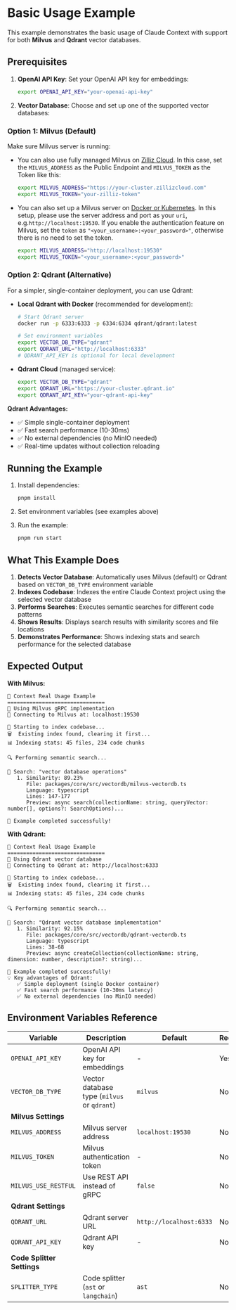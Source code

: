 # Basic Usage Example

This example demonstrates the basic usage of Claude Context with support for both **Milvus** and **Qdrant** vector databases.

## Prerequisites

1. **OpenAI API Key**: Set your OpenAI API key for embeddings:
   ```bash
   export OPENAI_API_KEY="your-openai-api-key"
   ```

2. **Vector Database**: Choose and set up one of the supported vector databases:

### Option 1: Milvus (Default)

Make sure Milvus server is running:
- You can also use fully managed Milvus on [Zilliz Cloud](https://zilliz.com/cloud). 
    In this case, set the `MILVUS_ADDRESS` as the Public Endpoint and `MILVUS_TOKEN` as the Token like this:
    ```bash
    export MILVUS_ADDRESS="https://your-cluster.zillizcloud.com"
    export MILVUS_TOKEN="your-zilliz-token"
    ```


- You can also set up a Milvus server on [Docker or Kubernetes](https://milvus.io/docs/install-overview.md). In this setup, please use the server address and port as your `uri`, e.g.`http://localhost:19530`. If you enable the authentication feature on Milvus, set the `token` as `"<your_username>:<your_password>"`, otherwise there is no need to set the token.
    ```bash
    export MILVUS_ADDRESS="http://localhost:19530"
    export MILVUS_TOKEN="<your_username>:<your_password>"
    ```

### Option 2: Qdrant (Alternative)

For a simpler, single-container deployment, you can use Qdrant:

- **Local Qdrant with Docker** (recommended for development):
    ```bash
    # Start Qdrant server
    docker run -p 6333:6333 -p 6334:6334 qdrant/qdrant:latest
    
    # Set environment variables
    export VECTOR_DB_TYPE="qdrant"
    export QDRANT_URL="http://localhost:6333"
    # QDRANT_API_KEY is optional for local development
    ```

- **Qdrant Cloud** (managed service):
    ```bash
    export VECTOR_DB_TYPE="qdrant"
    export QDRANT_URL="https://your-cluster.qdrant.io"
    export QDRANT_API_KEY="your-qdrant-api-key"
    ```

**Qdrant Advantages:**
- ✅ Simple single-container deployment
- ✅ Fast search performance (10-30ms)
- ✅ No external dependencies (no MinIO needed)
- ✅ Real-time updates without collection reloading


## Running the Example

1. Install dependencies:
   ```bash
   pnpm install
   ```

2. Set environment variables (see examples above)

3. Run the example:
   ```bash
   pnpm run start
   ```

## What This Example Does
1. **Detects Vector Database**: Automatically uses Milvus (default) or Qdrant based on `VECTOR_DB_TYPE` environment variable
2. **Indexes Codebase**: Indexes the entire Claude Context project using the selected vector database
3. **Performs Searches**: Executes semantic searches for different code patterns
4. **Shows Results**: Displays search results with similarity scores and file locations
5. **Demonstrates Performance**: Shows indexing stats and search performance for the selected database

## Expected Output

**With Milvus:**
```
🚀 Context Real Usage Example
===============================
🔧 Using Milvus gRPC implementation
🔌 Connecting to Milvus at: localhost:19530

📖 Starting to index codebase...
🗑️  Existing index found, clearing it first...
📊 Indexing stats: 45 files, 234 code chunks

🔍 Performing semantic search...

🔎 Search: "vector database operations"
   1. Similarity: 89.23%
      File: packages/core/src/vectordb/milvus-vectordb.ts
      Language: typescript
      Lines: 147-177
      Preview: async search(collectionName: string, queryVector: number[], options?: SearchOptions)...

🎉 Example completed successfully!
```

**With Qdrant:**
```
🚀 Context Real Usage Example
===============================
🔧 Using Qdrant vector database
🔌 Connecting to Qdrant at: http://localhost:6333

📖 Starting to index codebase...
🗑️  Existing index found, clearing it first...
📊 Indexing stats: 45 files, 234 code chunks

🔍 Performing semantic search...

🔎 Search: "Qdrant vector database implementation"
   1. Similarity: 92.15%
      File: packages/core/src/vectordb/qdrant-vectordb.ts
      Language: typescript
      Lines: 38-68
      Preview: async createCollection(collectionName: string, dimension: number, description?: string)...

🎉 Example completed successfully!
💡 Key advantages of Qdrant:
   ✅ Simple deployment (single Docker container)
   ✅ Fast search performance (10-30ms latency)
   ✅ No external dependencies (no MinIO needed)
```

## Environment Variables Reference

| Variable | Description | Default | Required |
|----------|-------------|---------|----------|
| `OPENAI_API_KEY` | OpenAI API key for embeddings | - | Yes |
| `VECTOR_DB_TYPE` | Vector database type (`milvus` or `qdrant`) | `milvus` | No |
| **Milvus Settings** | | | |
| `MILVUS_ADDRESS` | Milvus server address | `localhost:19530` | No |
| `MILVUS_TOKEN` | Milvus authentication token | - | No |
| `MILVUS_USE_RESTFUL` | Use REST API instead of gRPC | `false` | No |
| **Qdrant Settings** | | | |
| `QDRANT_URL` | Qdrant server URL | `http://localhost:6333` | No |
| `QDRANT_API_KEY` | Qdrant API key | - | No |
| **Code Splitter Settings** | | | |
| `SPLITTER_TYPE` | Code splitter (`ast` or `langchain`) | `ast` | No |

